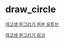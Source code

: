 # draw_circle

[여고생 원그리기 원본 유투브](https://www.youtube.com/watch?v=YdD2aYIhdvU)

[여고생 원그리기 링크](https://chung10kr.github.io/draw_circle/index.html)